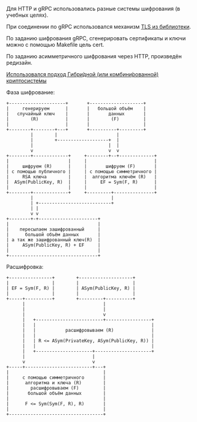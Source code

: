 Для HTTP и gRPC использовались разные системы шифрования (в учебных целях).

При соединении по gRPC использовался механизм [TLS из библиотеки](http://google.golang.org/grpc). 

По заданию шифрования gRPC, сгенерировать сертификаты и ключи можно с помощью Makefile цель cert.

По заданию асимметричного шифрования через HTTP, произведён редизайн.

[Использовался подход Гибри́дной (или комбини́рованной) криптосисте́мы](https://en.wikipedia.org/wiki/Hybrid_cryptosystem)

Фаза шифрование:
````
+---------------------+       +--------------------+
|     генерируем      |       |   большой объём    |
|   случайный ключ    |       |       данных       |
|        (R)          |       |        (F)         |
|                     |       |                    |
+--------+--------+---+       +----------+---------+
         |        |                      |
         |        +-------------------+  |
         |                            |  |
         v                            v  v
+--------+-------------+     +--------+--+-------------+
|                      |     |                         |
|     шифруем (R)      |     |       шифруем (F)       |
| с помощью публичного |     | с помощью симметричного |
|     RSA ключа        |     |  алгоритма ключём (R)   |
|  ASym(PublicKey, R)  |     |     EF = Sym(F, R)      |
|                      |     |                         |
+--------+-------------+     +---------+---------------+
         |                             |
         | +---------------------------+
         | |
         v v
+--------+-+----------------------+
|                                 |
|    пересылаем зашифрованный     |
|      большой объём данных       |
| а так же зашифрованный ключ(R)  |
|     ASym(PublicKey, R) + EF     |
|                                 |
+---------------------------------+
````
Расшифровка:
````
+----------------+        +--------------------+
|                |        |                    |
| EF = Sym(F, R) |        | ASym(PublicKey, R) |
|                |        |                    |
+-----+----------+        +---------+----------+
      |                             |
      |                             |
      |                             v
      |   +-------------------------+-----------------+
      |   |                                           |
      |   |           расшифровываем (R)              |
      |   |                                           |
      |   | R <= ASym(PrivateKey, ASym(PublicKey, R)) |
      |   |                                           |
      |   +---------------------+---------------------+
      |                         |
      v                         v
+-----+-------------------------+---+
|                                   |
|     с помощью симметричного       |
|      алгоритма и ключа (R)        |
|        расшифровываем (F)         |
|       большой объём данных        |
|                                   |
|      F <= Sym(Sym(F, R), R)       |
|                                   |
+-----------------------------------+
````